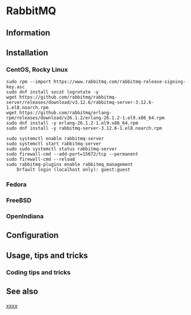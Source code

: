 # RabbitMQ

## Information

## Installation

### CentOS, Rocky Linux

	sudo rpm --import https://www.rabbitmq.com/rabbitmq-release-signing-key.asc
	sudo dnf install socat logrotate -y
	wget https://github.com/rabbitmq/rabbitmq-server/releases/download/v3.12.6/rabbitmq-server-3.12.6-1.el8.noarch.rpm
	wget https://github.com/rabbitmq/erlang-rpm/releases/download/v26.1.2/erlang-26.1.2-1.el9.x86_64.rpm
	sudo dnf install -y erlang-26.1.2-1.el9.x86_64.rpm
	sudo dnf install -y rabbitmq-server-3.12.6-1.el8.noarch.rpm

	sudo systemctl enable rabbitmq-server
	sudo systemctl start rabbitmq-server
	sudo sudo systemctl status rabbitmq-server
	sudo firewall-cmd --add-port=15672/tcp --permanent
	sudo firewall-cmd --reload
	sudo rabbitmq-plugins enable rabbitmq_management
		Drfault login (localhost only): guest:guest

	

### Fedora

### FreeBSD

### OpenIndiana

## Configuration

## Usage, tips and tricks

### Coding tips and tricks

## See also

[xxxx](http://yyyyy)

